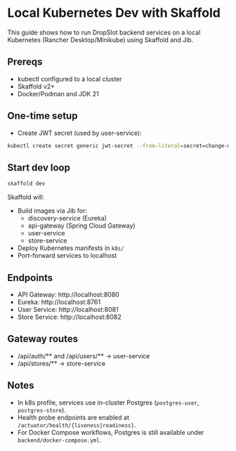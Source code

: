 # Local Kubernetes Dev with Skaffold

This guide shows how to run DropSlot backend services on a local Kubernetes (Rancher Desktop/Minikube) using Skaffold and Jib.

## Prereqs
- kubectl configured to a local cluster
- Skaffold v2+
- Docker/Podman and JDK 21

## One-time setup
- Create JWT secret (used by user-service):

```bash
kubectl create secret generic jwt-secret --from-literal=secret=change-me
```

## Start dev loop

```bash
skaffold dev
```

Skaffold will:
- Build images via Jib for:
  - discovery-service (Eureka)
  - api-gateway (Spring Cloud Gateway)
  - user-service
  - store-service
- Deploy Kubernetes manifests in `k8s/`
- Port-forward services to localhost

## Endpoints
- API Gateway: http://localhost:8080
- Eureka: http://localhost:8761
- User Service: http://localhost:8081
- Store Service: http://localhost:8082

## Gateway routes
- /api/auth/** and /api/users/** → user-service
- /api/stores/** → store-service

## Notes
- In k8s profile, services use in-cluster Postgres (`postgres-user`, `postgres-store`).
- Health probe endpoints are enabled at `/actuator/health/{liveness|readiness}`.
- For Docker Compose workflows, Postgres is still available under `backend/docker-compose.yml`.
